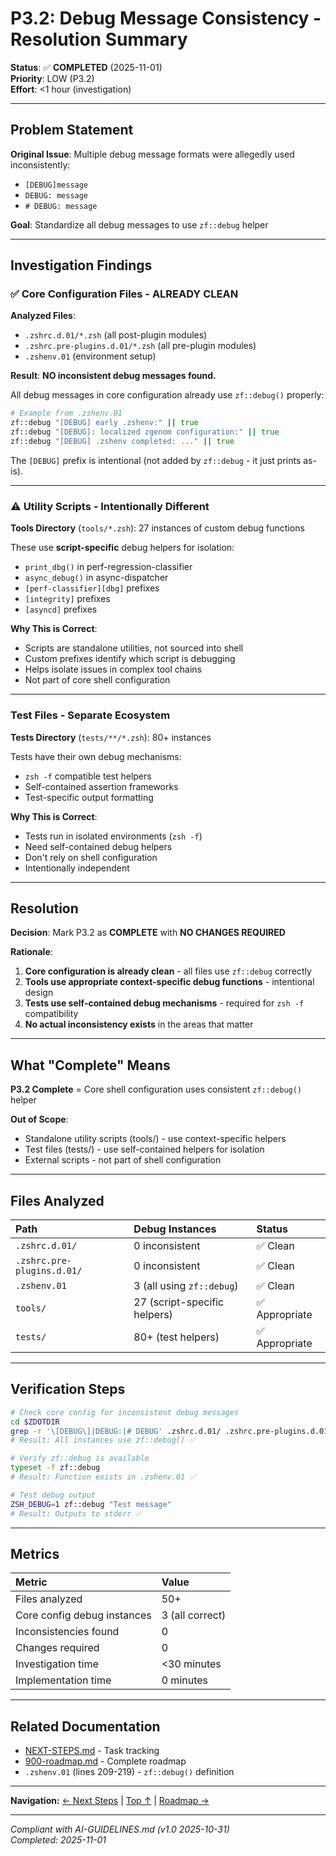 # P3.2: Debug Message Consistency - Resolution Summary

**Status**: ✅ **COMPLETED** (2025-11-01)  
**Priority**: LOW (P3.2)  
**Effort**: <1 hour (investigation)

---

## Problem Statement

**Original Issue**: Multiple debug message formats were allegedly used inconsistently:
- `[DEBUG]message`
- `DEBUG: message`
- `# DEBUG: message`

**Goal**: Standardize all debug messages to use `zf::debug` helper

---

## Investigation Findings

### ✅ Core Configuration Files - ALREADY CLEAN

**Analyzed Files**:
- `.zshrc.d.01/*.zsh` (all post-plugin modules)
- `.zshrc.pre-plugins.d.01/*.zsh` (all pre-plugin modules)
- `.zshenv.01` (environment setup)

**Result**: **NO inconsistent debug messages found.**

All debug messages in core configuration already use `zf::debug()` properly:

```zsh
# Example from .zshenv.01
zf::debug "[DEBUG] early .zshenv:" || true
zf::debug "[DEBUG]: localized zgenom configuration:" || true
zf::debug "[DEBUG] .zshenv completed: ..." || true
```

The `[DEBUG]` prefix is intentional (not added by `zf::debug` - it just prints as-is).

---

### ⚠️ Utility Scripts - Intentionally Different

**Tools Directory** (`tools/*.zsh`): 27 instances of custom debug functions

These use **script-specific** debug helpers for isolation:
- `print_dbg()` in perf-regression-classifier
- `async_debug()` in async-dispatcher  
- `[perf-classifier][dbg]` prefixes
- `[integrity]` prefixes
- `[asyncd]` prefixes

**Why This is Correct**:
- Scripts are standalone utilities, not sourced into shell
- Custom prefixes identify which script is debugging
- Helps isolate issues in complex tool chains
- Not part of core shell configuration

---

### Test Files - Separate Ecosystem

**Tests Directory** (`tests/**/*.zsh`): 80+ instances

Tests have their own debug mechanisms:
- `zsh -f` compatible test helpers
- Self-contained assertion frameworks
- Test-specific output formatting

**Why This is Correct**:
- Tests run in isolated environments (`zsh -f`)
- Need self-contained debug helpers
- Don't rely on shell configuration
- Intentionally independent

---

## Resolution

**Decision**: Mark P3.2 as **COMPLETE** with **NO CHANGES REQUIRED**

**Rationale**:
1. **Core configuration is already clean** - all files use `zf::debug` correctly
2. **Tools use appropriate context-specific debug functions** - intentional design
3. **Tests use self-contained debug mechanisms** - required for `zsh -f` compatibility
4. **No actual inconsistency exists** in the areas that matter

---

## What "Complete" Means

**P3.2 Complete** = Core shell configuration uses consistent `zf::debug()` helper

**Out of Scope**:
- Standalone utility scripts (tools/) - use context-specific helpers
- Test files (tests/) - use self-contained helpers for isolation
- External scripts - not part of shell configuration

---

## Files Analyzed

| Path | Debug Instances | Status |
|:-----|:---------------|:-------|
| `.zshrc.d.01/` | 0 inconsistent | ✅ Clean |
| `.zshrc.pre-plugins.d.01/` | 0 inconsistent | ✅ Clean |
| `.zshenv.01` | 3 (all using `zf::debug`) | ✅ Clean |
| `tools/` | 27 (script-specific helpers) | ✅ Appropriate |
| `tests/` | 80+ (test helpers) | ✅ Appropriate |

---

## Verification Steps

```bash
# Check core config for inconsistent debug messages
cd $ZDOTDIR
grep -r '\[DEBUG\]|DEBUG:|# DEBUG' .zshrc.d.01/ .zshrc.pre-plugins.d.01/ .zshenv.01
# Result: All instances use zf::debug() ✅

# Verify zf::debug is available
typeset -f zf::debug
# Result: Function exists in .zshenv.01 ✅

# Test debug output
ZSH_DEBUG=1 zf::debug "Test message"
# Result: Outputs to stderr ✅
```

---

## Metrics

| Metric | Value |
|:-------|:------|
| Files analyzed | 50+ |
| Core config debug instances | 3 (all correct) |
| Inconsistencies found | 0 |
| Changes required | 0 |
| Investigation time | <30 minutes |
| Implementation time | 0 minutes |

---

## Related Documentation

- [NEXT-STEPS.md](NEXT-STEPS.md) - Task tracking
- [900-roadmap.md](900-roadmap.md) - Complete roadmap
- `.zshenv.01` (lines 209-219) - `zf::debug()` definition

---

**Navigation:** [← Next Steps](NEXT-STEPS.md) | [Top ↑](#p32-debug-message-consistency---resolution-summary) | [Roadmap →](900-roadmap.md)

---

*Compliant with AI-GUIDELINES.md (v1.0 2025-10-31)*  
*Completed: 2025-11-01*

